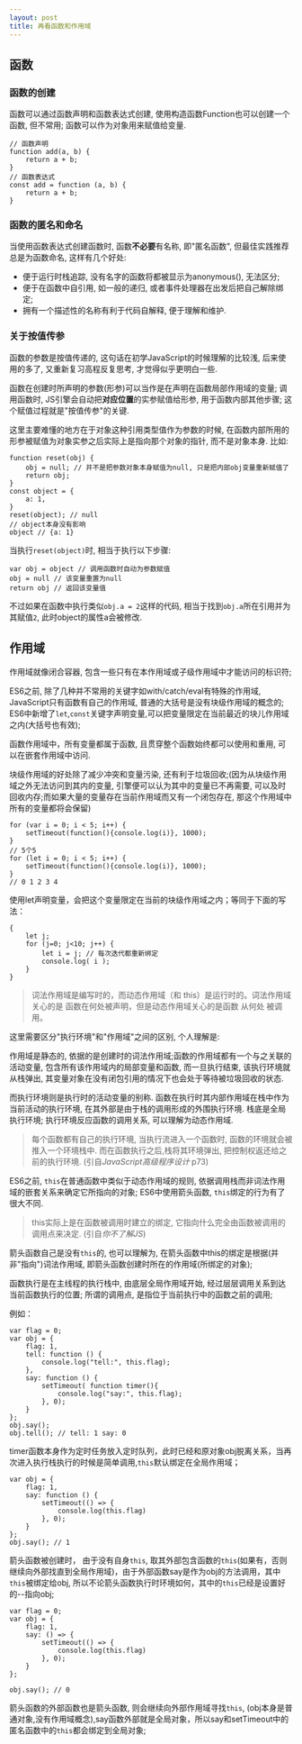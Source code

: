 ```yaml
---
layout: post
title: 再看函数和作用域
---
```


## 函数

### 函数的创建

函数可以通过函数声明和函数表达式创建, 使用构造函数Function也可以创建一个函数, 但不常用; 函数可以作为对象用来赋值给变量.
```
// 函数声明
function add(a, b) {
    return a + b;
}
// 函数表达式
const add = function (a, b) {
    return a + b;
}
```
### 函数的匿名和命名

当使用函数表达式创建函数时, 函数**不必要**有名称, 即"匿名函数", 但最佳实践推荐总是为函数命名, 这样有几个好处:

+ 便于运行时栈追踪, 没有名字的函数将都被显示为anonymous(), 无法区分;
+ 便于在函数中自引用, 如一般的递归, 或者事件处理器在出发后把自己解除绑定;
+ 拥有一个描述性的名称有利于代码自解释, 便于理解和维护.

### 关于按值传参

函数的参数是按值传递的, 这句话在初学JavaScript的时候理解的比较浅, 后来使用的多了, 又重新复习高程反复思考, 才觉得似乎更明白一些.

函数在创建时所声明的参数(形参)可以当作是在声明在函数局部作用域的变量; 调用函数时, JS引擎会自动把**对应位置**的实参赋值给形参, 用于函数内部其他步骤; 这个赋值过程就是"按值传参"的关键.

这里主要难懂的地方在于对象这种引用类型值作为参数的时候, 在函数内部所用的形参被赋值为对象实参之后实际上是指向那个对象的指针, 而不是对象本身. 比如:
```
function reset(obj) {
    obj = null; // 并不是把参数对象本身赋值为null, 只是把内部obj变量重新赋值了
    return obj;
}
const object = {
    a: 1,
}
reset(object); // null
// object本身没有影响
object // {a: 1}
```
当执行`reset(object)`时, 相当于执行以下步骤:
```
var obj = object // 调用函数时自动为参数赋值
obj = null // 该变量重置为null
return obj // 返回该变量值
```

不过如果在函数中执行类似`obj.a = 2`这样的代码, 相当于找到`obj.a`所在引用并为其赋值`2`, 此时object的属性a会被修改.

## 作用域
作用域就像闭合容器, 包含一些只有在本作用域或子级作用域中才能访问的标识符; 

ES6之前, 除了几种并不常用的关键字如with/catch/eval有特殊的作用域, JavaScript只有函数有自己的作用域, 普通的大括号是没有块级作用域的概念的; ES6中新增了`let`,`const`关键字声明变量,可以把变量限定在当前最近的块儿作用域之内(大括号也有效);

函数作用域中，所有变量都属于函数, 且贯穿整个函数始终都可以使用和重用, 可以在嵌套作用域中访问.

块级作用域的好处除了减少冲突和变量污染, 还有利于垃圾回收;(因为从块级作用域之外无法访问到其内的变量, 引擎便可以认为其中的变量已不再需要, 可以及时回收内存;而如果大量的变量存在当前作用域而又有一个闭包存在, 那这个作用域中所有的变量都将会保留)

```
for (var i = 0; i < 5; i++) {
	setTimeout(function(){console.log(i)}, 1000);
}
// 5个5
for (let i = 0; i < 5; i++) {
	setTimeout(function(){console.log(i)}, 1000);
}
// 0 1 2 3 4
```
使用let声明变量，会把这个变量限定在当前的块级作用域之内；等同于下面的写法：
```
{
	let j;
	for (j=0; j<10; j++) {
		let i = j; // 每次迭代都重新绑定
		console.log( i );
	}
}
```

> 词法作用域是编写时的，而动态作用域（和 this）是运行时的。词法作用域关心的是 函数在何处被声明，但是动态作用域关心的是函数 从何处 被调用。

这里需要区分"执行环境"和"作用域"之间的区别, 个人理解是:

作用域是静态的, 依据的是创建时的词法作用域;函数的作用域都有一个与之关联的活动变量, 包含所有该作用域内的局部变量和函数, 而一旦执行结束, 该执行环境就从栈弹出, 其变量对象在没有闭包引用的情况下也会处于等待被垃圾回收的状态.

而执行环境则是执行时的活动变量的别称. 函数在执行时其内部作用域在栈中作为当前活动的执行环境, 在其外部是由于栈的调用形成的外围执行环境. 栈底是全局执行环境; 执行环境反应函数的调用关系, 可以理解为动态作用域. 

> 每个函数都有自己的执行环境, 当执行流进入一个函数时, 函数的环境就会被推入一个环境栈中. 而在函数执行之后,栈将其环境弹出, 把控制权返还给之前的执行环境. (引自*JavaScript高级程序设计* p73)

ES6之前, `this`在普通函数中类似于动态作用域的规则, 依据调用栈而非词法作用域的嵌套关系来确定它所指向的对象; ES6中使用箭头函数, `this`绑定的行为有了很大不同.

> this实际上是在函数被调用时建立的绑定, 它指向什么完全由函数被调用的调用点来决定. (引自*你不了解JS*)

箭头函数自己是没有`this`的, 也可以理解为, 在箭头函数中this的绑定是根据(并非"指向")词法作用域, 即箭头函数创建时所在的作用域(所绑定的对象);

函数执行是在主线程的执行栈中, 由底层全局作用域开始, 经过层层调用关系到达当前函数执行的位置; 所谓的调用点, 是指位于当前执行中的函数之前的调用;

例如：
```
var flag = 0;
var obj = {
	flag: 1,
	tell: function () {
	    console.log("tell:", this.flag);
	},
	say: function () {
		setTimeout( function timer(){
			console.log("say:", this.flag);
		}, 0); 
	}
};
obj.say(); 
obj.tell(); // tell: 1 say: 0
```
timer函数本身作为定时任务放入定时队列，此时已经和原对象obj脱离关系，当再次进入执行栈执行的时候是简单调用,`this`默认绑定在全局作用域；

```
var obj = {
	flag: 1,
	say: function () {
		setTimeout(() => {
			console.log(this.flag)
		}, 0); 
	}
};
obj.say(); // 1 
```
箭头函数被创建时， 由于没有自身`this`, 取其外部包含函数的`this`(如果有，否则继续向外部找直到全局作用域)，由于外部函数say是作为obj的方法调用，其中`this`被绑定给obj, 所以不论箭头函数执行时环境如何，其中的`this`已经是设置好的--指向obj;

```
var flag = 0;
var obj = {
	flag: 1,
	say: () => {
		setTimeout(() => {
			console.log(this.flag)
		}, 0); 
	}
};

obj.say(); // 0 
```
箭头函数的外部函数也是箭头函数, 则会继续向外部作用域寻找`this`, (obj本身是普通对象,没有作用域概念),say函数外部就是全局对象，所以say和setTimeout中的匿名函数中的`this`都会绑定到全局对象;